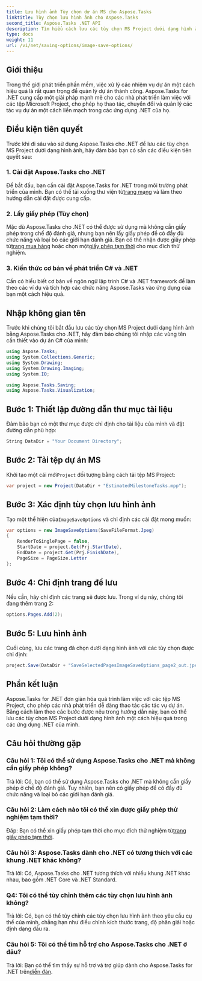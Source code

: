 ```yaml
---
title: Lưu hình ảnh Tùy chọn dự án MS cho Aspose.Tasks
linktitle: Tùy chọn lưu hình ảnh cho Aspose.Tasks
second_title: Aspose.Tasks .NET API
description: Tìm hiểu cách lưu các tùy chọn MS Project dưới dạng hình ảnh bằng Aspose.Tasks for .NET. Hãy làm theo hướng dẫn từng bước của chúng tôi để tích hợp liền mạch.
type: docs
weight: 11
url: /vi/net/saving-options/image-save-options/
---
```


## Giới thiệu
Trong thế giới phát triển phần mềm, việc xử lý các nhiệm vụ dự án một cách hiệu quả là rất quan trọng để quản lý dự án thành công. Aspose.Tasks for .NET cung cấp một giải pháp mạnh mẽ cho các nhà phát triển làm việc với các tệp Microsoft Project, cho phép họ thao tác, chuyển đổi và quản lý các tác vụ dự án một cách liền mạch trong các ứng dụng .NET của họ.
## Điều kiện tiên quyết
Trước khi đi sâu vào sử dụng Aspose.Tasks cho .NET để lưu các tùy chọn MS Project dưới dạng hình ảnh, hãy đảm bảo bạn có sẵn các điều kiện tiên quyết sau:
### 1. Cài đặt Aspose.Tasks cho .NET
 Để bắt đầu, bạn cần cài đặt Aspose.Tasks for .NET trong môi trường phát triển của mình. Bạn có thể tải xuống thư viện từ[trang mạng](https://releases.aspose.com/tasks/net/) và làm theo hướng dẫn cài đặt được cung cấp.
### 2. Lấy giấy phép (Tùy chọn)
 Mặc dù Aspose.Tasks cho .NET có thể được sử dụng mà không cần giấy phép trong chế độ đánh giá, nhưng bạn nên lấy giấy phép để có đầy đủ chức năng và loại bỏ các giới hạn đánh giá. Bạn có thể nhận được giấy phép từ[trang mua hàng](https://purchase.aspose.com/buy) hoặc chọn một[giấy phép tạm thời](https://purchase.aspose.com/temporary-license/) cho mục đích thử nghiệm.
### 3. Kiến thức cơ bản về phát triển C# và .NET
Cần có hiểu biết cơ bản về ngôn ngữ lập trình C# và .NET framework để làm theo các ví dụ và tích hợp các chức năng Aspose.Tasks vào ứng dụng của bạn một cách hiệu quả.
## Nhập không gian tên
Trước khi chúng tôi bắt đầu lưu các tùy chọn MS Project dưới dạng hình ảnh bằng Aspose.Tasks cho .NET, hãy đảm bảo chúng tôi nhập các vùng tên cần thiết vào dự án C# của mình:
```csharp
using Aspose.Tasks;
using System.Collections.Generic;
using System.Drawing;
using System.Drawing.Imaging;
using System.IO;

using Aspose.Tasks.Saving;
using Aspose.Tasks.Visualization;
```

## Bước 1: Thiết lập đường dẫn thư mục tài liệu
Đảm bảo bạn có một thư mục được chỉ định cho tài liệu của mình và đặt đường dẫn phù hợp:
```csharp
String DataDir = "Your Document Directory";
```
## Bước 2: Tải tệp dự án MS
 Khởi tạo một cái mới`Project` đối tượng bằng cách tải tệp MS Project:
```csharp
var project = new Project(DataDir + "EstimatedMilestoneTasks.mpp");
```
## Bước 3: Xác định tùy chọn lưu hình ảnh
 Tạo một thể hiện của`ImageSaveOptions` và chỉ định các cài đặt mong muốn:
```csharp
var options = new ImageSaveOptions(SaveFileFormat.Jpeg)
{
    RenderToSinglePage = false,
    StartDate = project.Get(Prj.StartDate),
    EndDate = project.Get(Prj.FinishDate),
    PageSize = PageSize.Letter
};
```
## Bước 4: Chỉ định trang để lưu
Nếu cần, hãy chỉ định các trang sẽ được lưu. Trong ví dụ này, chúng tôi đang thêm trang 2:
```csharp
options.Pages.Add(2);
```
## Bước 5: Lưu hình ảnh
Cuối cùng, lưu các trang đã chọn dưới dạng hình ảnh với các tùy chọn được chỉ định:
```csharp
project.Save(DataDir + "SaveSelectedPagesImageSaveOptions_page2_out.jpeg", options);
```

## Phần kết luận
Aspose.Tasks for .NET đơn giản hóa quá trình làm việc với các tệp MS Project, cho phép các nhà phát triển dễ dàng thao tác các tác vụ dự án. Bằng cách làm theo các bước được nêu trong hướng dẫn này, bạn có thể lưu các tùy chọn MS Project dưới dạng hình ảnh một cách hiệu quả trong các ứng dụng .NET của mình.
## Câu hỏi thường gặp
### Câu hỏi 1: Tôi có thể sử dụng Aspose.Tasks cho .NET mà không cần giấy phép không?
Trả lời: Có, bạn có thể sử dụng Aspose.Tasks cho .NET mà không cần giấy phép ở chế độ đánh giá. Tuy nhiên, bạn nên có giấy phép để có đầy đủ chức năng và loại bỏ các giới hạn đánh giá.
### Câu hỏi 2: Làm cách nào tôi có thể xin được giấy phép thử nghiệm tạm thời?
 Đáp: Bạn có thể xin giấy phép tạm thời cho mục đích thử nghiệm từ[trang giấy phép tạm thời](https://purchase.aspose.com/temporary-license/).
### Câu hỏi 3: Aspose.Tasks dành cho .NET có tương thích với các khung .NET khác không?
Trả lời: Có, Aspose.Tasks cho .NET tương thích với nhiều khung .NET khác nhau, bao gồm .NET Core và .NET Standard.
### Q4: Tôi có thể tùy chỉnh thêm các tùy chọn lưu hình ảnh không?
Trả lời: Có, bạn có thể tùy chỉnh các tùy chọn lưu hình ảnh theo yêu cầu cụ thể của mình, chẳng hạn như điều chỉnh kích thước trang, độ phân giải hoặc định dạng đầu ra.
### Câu hỏi 5: Tôi có thể tìm hỗ trợ cho Aspose.Tasks cho .NET ở đâu?
 Trả lời: Bạn có thể tìm thấy sự hỗ trợ và trợ giúp dành cho Aspose.Tasks for .NET trên[diễn đàn](https://forum.aspose.com/c/tasks/15).